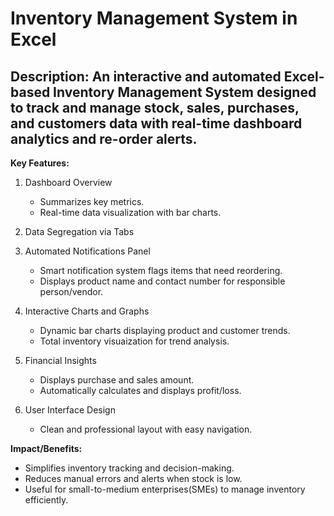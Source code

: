 # Inventory Management System in Excel



Description: An interactive and automated Excel-based Inventory Management System designed to track and manage stock, sales, purchases, and customers data with real-time dashboard analytics and re-order alerts.
-------
****Key Features:****
1. Dashboard Overview
    - Summarizes key metrics.
    - Real-time data visualization with bar charts.

2. Data Segregation via Tabs

3. Automated Notifications Panel
    - Smart notification system flags items that need reordering.
    - Displays product name and contact number for responsible person/vendor.

4. Interactive Charts and Graphs
    - Dynamic bar charts displaying product and customer trends.
    - Total inventory visuaization for trend analysis.

5. Financial Insights
    - Displays purchase and sales amount.
    - Automatically calculates and displays profit/loss.

6. User Interface Design
    - Clean and professional layout with easy navigation.

****Impact/Benefits:****
 * Simplifies inventory tracking and decision-making.
 * Reduces manual errors and alerts when stock is low.
 * Useful for small-to-medium enterprises(SMEs) to manage inventory efficiently.
